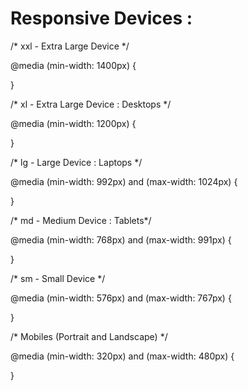 # Responsive Devices :

/* xxl - Extra Large Device */

@media (min-width: 1400px) {
  
}


/* xl - Extra Large Device : Desktops */

@media (min-width: 1200px) {
  
}


/* lg - Large Device : Laptops */

@media (min-width: 992px) and (max-width: 1024px) {
 
}


/* md -  Medium Device : Tablets*/

@media (min-width: 768px) and (max-width: 991px) {
  
}


/* sm - Small Device */

@media (min-width: 576px) and (max-width: 767px) {
 
}


/* Mobiles (Portrait and Landscape) */

@media (min-width: 320px) and (max-width: 480px) {
 
}

